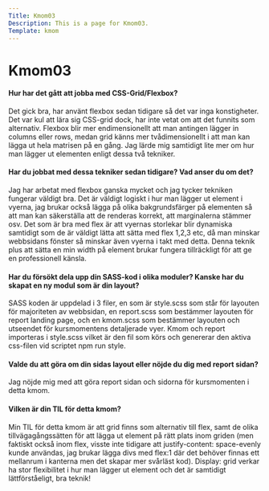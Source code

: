 ```yaml
---
Title: Kmom03
Description: This is a page for Kmom03.
Template: kmom
---
```


Kmom03
=======================

<h4>Hur har det gått att jobba med CSS-Grid/Flexbox?</h4>
Det gick bra, har använt flexbox sedan tidigare så det var inga konstigheter. Det var kul att lära sig CSS-grid dock, har inte vetat om att det funnits som alternativ. Flexbox blir mer endimensionellt att man antingen lägger in columns eller rows, medan grid känns mer tvådimensionellt i att man kan lägga ut hela matrisen på en gång. Jag lärde mig samtidigt lite mer om hur man lägger ut elementen enligt dessa två tekniker.

<h4>Har du jobbat med dessa tekniker sedan tidigare? Vad anser du om det?</h4>
Jag har arbetat med flexbox ganska mycket och jag tycker tekniken fungerar väldigt bra. Det är väldigt logiskt i hur man lägger ut element i vyerna, jag brukar också lägga på olika bakgrundsfärger på elementen så att man kan säkerställa att de renderas korrekt, att marginalerna stämmer osv. Det som är bra med flex är att vyernas storlekar blir dynamiska samtidigt som de är väldigt lätta att sätta med flex 1,2,3 etc, då man minskar webbsidans fönster så minskar även vyerna i takt med detta. Denna teknik plus att sätta en min width på element brukar fungera tillräckligt för att ge en professionell känsla.

<h4>Har du försökt dela upp din SASS-kod i olika moduler? Kanske har du skapat en ny modul som är din layout?</h4>
SASS koden är uppdelad i 3 filer, en som är style.scss som står för layouten för majoriteten av webbsidan, en report.scss som bestämmer layouten för report landing page, och en kmom.scss som bestämmer layouten och utseendet för kursmomentens detaljerade vyer. Kmom och report importeras i style.scss vilket är den fil som körs och genererar den aktiva css-filen vid scriptet npm run style.

<h4>Valde du att göra om din sidas layout eller nöjde du dig med report sidan?</h4>
Jag nöjde mig med att göra report sidan och sidorna för kursmomenten i detta kmom.

<h4>Vilken är din TIL för detta kmom?</h4>
Min TIL för detta kmom är att grid finns som alternativ till flex, samt de olika tillvägagångssätten för att lägga ut element på rätt plats inom griden (men faktiskt också inom flex, visste inte tidigare att justify-content: space-evenly kunde användas, jag brukar lägga divs med flex:1 där det behöver finnas ett mellanrum i kanterna men det skapar mer svårläst kod). Display: grid verkar ha stor flexibilitet i hur man lägger ut element och det är samtidigt lättförståeligt, bra teknik!
